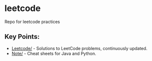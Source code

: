 # leetcode
Repo for leetcode practices



## Key Points:

- [Leetcode/](https://github.com/dexkum-2myzZy-jipzid/leetcode/tree/main/LeetCode) - Solutions to LeetCode problems, continuously updated.
- [Note/](https://github.com/dexkum-2myzZy-jipzid/leetcode/tree/main/Note) - Cheat sheets for Java and Python.



